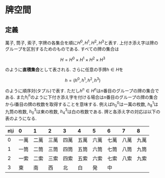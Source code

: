 # 牌空間

## 定義

萬子, 筒子, 索子, 字牌の各集合を順に$H^0, H^1, H^2, H^3$と表す. 上付き添え字は牌のグループを区別するためのものである. すべての牌の集合は

$$
H = H^0 \times H^1 \times H^2 \times H^3
$$

のように**直積集合**として表される. さらに任意の手牌$h \in H$を

$$
h = (h^0, h^1, h^2, h^3)
$$

のように順序対(タプル)で表す. ただし$h^n \in H^n$は$n$番目のグループの牌の集合である. また$h^n_i$のように下付き添え字を付ける場合は$n$番目のグループの牌の集合から$i$番目の牌の枚数を取得することを意味する. 例えば$h^0_0$は一萬の枚数, $h^1_8$は九筒の枚数, $h^3_0$は東の枚数, $h^3_4$は白の枚数である. 牌と各添え字の対応は以下の表のようになる.

|n\i|0|1|2|3|4|5|6|7|8|
|:--|:--|:--|:--|:--|:--|:--|:--|:--|:--|
|0|一萬|二萬|三萬|四萬|五萬|六萬|七萬|八萬|九萬|
|1|一筒|二筒|三筒|四筒|五筒|六筒|七筒|八筒|九筒|
|2|一索|二索|三索|四索|五索|六索|七索|八索|九索|
|3|東|南|西|北|白|発|中|||

